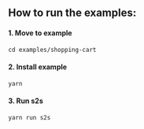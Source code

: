 ## How to run the examples:

#### 1. Move to example

```
cd examples/shopping-cart
```

#### 2. Install example

```
yarn
```

#### 3. Run s2s

```
yarn run s2s
```

